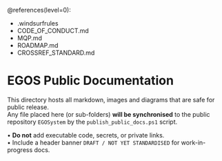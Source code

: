 @references(level=0):
 - .windsurfrules
 - CODE_OF_CONDUCT.md
 - MQP.md
 - ROADMAP.md
 - CROSSREF_STANDARD.md

# EGOS Public Documentation

This directory hosts all markdown, images and diagrams that are safe for public release.  
Any file placed here (or sub-folders) **will be synchronised** to the public repository `EGOSystem` by the `publish_public_docs.ps1` script.  

• **Do not** add executable code, secrets, or private links.  
• Include a header banner `DRAFT / NOT YET STANDARDISED` for work-in-progress docs.
